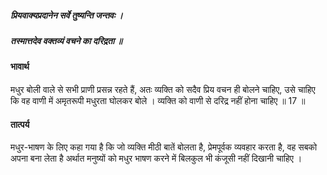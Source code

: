 ##### प्रियवाक्यप्रदानेन सर्वे तुष्यन्ति जन्तवः ।
##### तस्मात्तदेव वक्तव्यं वचने का दरिद्रता ॥

#### भावार्थ

मधुर बोली वाले से सभी प्राणी प्रसन्न रहते हैं, अतः व्यक्ति को सदैव प्रिय वचन ही बोलने चाहिए, उसे चाहिए कि वह वाणी में अमृतरूपी मधुरता घोलकर बोले । व्यक्ति को वाणी से दरिद्र नहीं होना चाहिए ॥ 17 ॥

#### तात्पर्य

मधुर-भाषण के लिए कहा गया है कि जो व्यक्ति मीठी बातें बोलता है, प्रेमपूर्वक व्यवहार करता है, वह सबको अपना बना लेता है अर्थात मनुष्यों को मधुर भाषण करने में बिलकुल भी कंजूसी नहीं दिखानी चाहिए ।